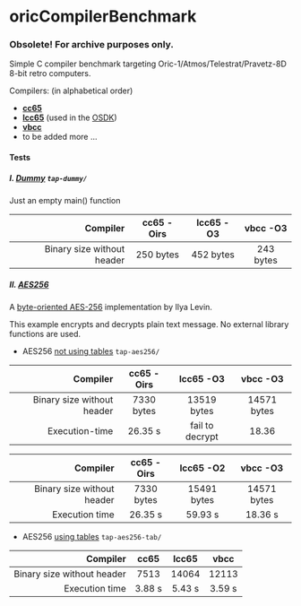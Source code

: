 # oricCompilerBenchmark
### Obsolete! For archive purposes only.

Simple C compiler benchmark targeting
Oric-1/Atmos/Telestrat/Pravetz-8D 8-bit retro computers.

Compilers: (in alphabetical order)
* [**cc65**](https://github.com/cc65/cc65)
* [**lcc65**](https://github.com/Oric4ever/lcc65) (used in the [OSDK](https://osdn.net/projects/oricsdk/))
* [**vbcc**](http://www.compilers.de/vbcc.html)
* to be added more ...


#### Tests

##### I. [Dummy](tap-dummy) ```tap-dummy/```
Just an empty main() function

| Compiler | cc65 -Oirs | lcc65 -O3 | vbcc -O3 |
| ---: | :---: | :---: | :---: |
| Binary size without header | 250 bytes | 452 bytes | 243 bytes |



##### II. [AES256](https://github.com/chettrick/aes256)

A [byte-oriented AES-256](http://literatecode.com/aes256) implementation
by Ilya Levin.

This example encrypts and decrypts plain text message. No external library functions are used.

* AES256 [not using tables](tap-aes256) ```tap-aes256/```

| Compiler | cc65 -Oirs | lcc65 -O3 | vbcc -O3 |
| ---: | :---: | :---: | :---: |
| Binary size without header | 7330 bytes | 13519 bytes | 14571 bytes |
| Execution-time | 26.35 s  | fail to decrypt | 18.36 |


| Compiler | cc65 -Oirs | lcc65 -O2 | vbcc -O3 |
| ---: | :---: | :---: | :---: |
| Binary size without header | 7330 bytes | 15491 bytes | 14571 bytes |
| Execution time | 26.35 s  | 59.93 s | 18.36 s |

* AES256 [using tables](tap-aes256-tap) ```tap-aes256-tab/```

| Compiler | cc65 | lcc65 | vbcc |
| ---: | :---: | :---: | :---: |
| Binary size without header | 7513 | 14064 | 12113 |
| Execution time | 3.88 s  | 5.43 s | 3.59 s |

